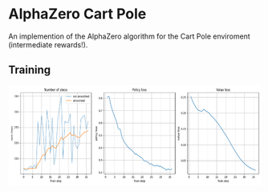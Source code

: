# AlphaZero Cart Pole

An implemention of the AlphaZero algorithm for the Cart Pole enviroment (intermediate rewards!).

## Training
<img src="./plots/Training.png" width="600" height="200">